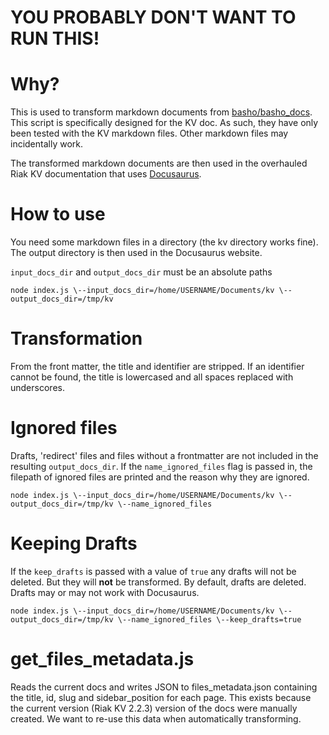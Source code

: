 # YOU PROBABLY DON'T WANT TO RUN THIS!

# Why?

This is used to transform markdown documents from [basho/basho_docs](https://github.com/basho/basho_docs). This script is specifically designed for the KV doc. As such, they have only been tested with the KV markdown files. Other markdown files may incidentally work. 

The transformed markdown documents are then used in the overhauled Riak KV documentation that uses [Docusaurus](https://docusaurus.io/).

# How to use

You need some markdown files in a directory (the kv directory works fine). The output directory is then used in the Docusaurus website.

```input_docs_dir``` and ```output_docs_dir``` must be an absolute paths

```
node index.js \--input_docs_dir=/home/USERNAME/Documents/kv \--output_docs_dir=/tmp/kv
```

# Transformation

From the front matter, the title and identifier are stripped. If an identifier cannot be found, the title is lowercased and all spaces replaced with underscores.

# Ignored files

Drafts, 'redirect' files and files without a frontmatter are not included in the resulting ```output_docs_dir```. If the ```name_ignored_files``` flag is passed in, the filepath of ignored files are printed and the reason why they are ignored.

```
node index.js \--input_docs_dir=/home/USERNAME/Documents/kv \--output_docs_dir=/tmp/kv \--name_ignored_files
```

# Keeping Drafts

If the ```keep_drafts``` is passed with a value of ```true``` any drafts will not be deleted. But they will **not** be transformed. By default, drafts are deleted. Drafts may or may not work with Docusaurus.

```
node index.js \--input_docs_dir=/home/USERNAME/Documents/kv \--output_docs_dir=/tmp/kv \--name_ignored_files \--keep_drafts=true
```

# get_files_metadata.js

Reads the current docs and writes JSON to files_metadata.json containing the title, id, slug and sidebar_position for each page. 
This exists because the current version (Riak KV 2.2.3) version of the docs were manually created. 
We want to re-use this data when automatically transforming.

